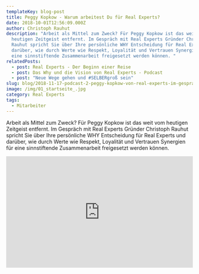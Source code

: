 ```yaml
---
templateKey: blog-post
title: Peggy Kopkow - Warum arbeitest Du für Real Experts?
date: 2018-10-01T12:56:09.000Z
author: Christoph Rauhut
description: "Arbeit als Mittel zum Zweck? Für Peggy Kopkow ist das weit vom
  heutigen Zeitgeist entfernt. Im Gespräch mit Real Experts Gründer Christoph
  Rauhut spricht Sie über Ihre persönliche WHY Entscheidung für Real Experts und
  darüber, wie durch Werte wie Respekt, Loyalität und Vertrauen Synergien für
  eine sinnstiftende Zusammenarbeit freigesetzt werden können. "
relatedPosts:
  - post: Real Experts - Der Beginn einer Reise
  - post: Das Why und die Vision von Real Experts - Podcast
  - post: "Neue Wege gehen und #SELBERgroß sein"
slug: blog/2018-11-17-podcast-2-peggy-kopkow-von-real-experts-im-gespraech
image: /img/01_startseite_.jpg
category: Real Experts
tags:
  - Mitarbeiter
---
```

Arbeit als Mittel zum Zweck? Für Peggy Kopkow ist das weit vom heutigen Zeitgeist entfernt. Im Gespräch mit Real Experts Gründer Christoph Rauhut spricht Sie über Ihre persönliche WHY Entscheidung für Real Experts und darüber, wie durch Werte wie Respekt, Loyalität und Vertrauen Synergien für eine sinnstiftende Zusammenarbeit freigesetzt werden können. 

<iframe width="100%" height="300" scrolling="no" frameborder="no" allow="autoplay" src="https://w.soundcloud.com/player/?url=https%3A//api.soundcloud.com/tracks/495675882&color=%23ff5500&auto_play=false&hide_related=false&show_comments=true&show_user=true&show_reposts=false&show_teaser=true&visual=true"></iframe>
